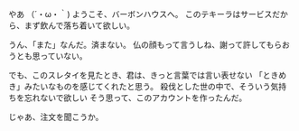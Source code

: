 やあ （´・ω・｀)
ようこそ、バーボンハウスへ。
このテキーラはサービスだから、まず飲んで落ち着いて欲しい。

うん、「また」なんだ。済まない。
仏の顔もって言うしね、謝って許してもらおうとも思っていない。

でも、このスレタイを見たとき、君は、きっと言葉では言い表せない
「ときめき」みたいなものを感じてくれたと思う。
殺伐とした世の中で、そういう気持ちを忘れないで欲しい
そう思って、このアカウントを作ったんだ。

じゃあ、注文を聞こうか。
